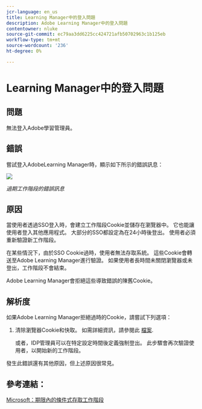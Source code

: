 ```yaml
---
jcr-language: en_us
title: Learning Manager中的登入問題
description: Adobe Learning Manager中的登入問題
contentowner: nluke
source-git-commit: ec79aa3dd6225cc424721afb50702963c1b125eb
workflow-type: tm+mt
source-wordcount: '236'
ht-degree: 0%

---
```




# Learning Manager中的登入問題

## 問題

無法登入Adobe學習管理員。

## 錯誤

嘗試登入AdobeLearning Manager時，顯示如下所示的錯誤訊息：

![](assets/cp-error.png)

*過期工作階段的錯誤訊息*

## 原因

當使用者透過SSO登入時，會建立工作階段Cookie並儲存在瀏覽器中。 它也能讓使用者登入其他應用程式。 大部分的SSO都設定為在24小時後登出。 使用者必須重新驗證新工作階段。

在某些情況下，由於SSO Cookie過時，使用者無法存取系統。 這些Cookie會轉送至Adobe Learning Manager進行驗證。 如果使用者長時間未關閉瀏覽器或未登出，工作階段不會結束。

Adobe Learning Manager會拒絕這些導致錯誤的陳舊Cookie。

## 解析度

如果Adobe Learning Manager拒絕過時的Cookie，請嘗試下列選項：

1. 清除瀏覽器Cookie和快取。 如需詳細資訊，請參閱此 [檔案](unable-log-in-learning-manager.md).

   或者，IDP管理員可以在特定設定時間後定義強制登出。 此步驟會再次驗證使用者，以開始新的工作階段。

發生此錯誤還有其他原因，但上述原因很常見。

## 參考連結：

[Microsoft：期限內的條件式存取工作階段](https://docs.microsoft.com/en-us/azure/active-directory/conditional-access/howto-conditional-access-session-lifetime)
